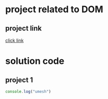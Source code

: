 # project related to DOM

## project link

[click link](https://stackblitz.com/edit/stackblitz-starters-hr6yjk?description=HTML/CSS/JS%20Starter&file=script.js,styles.css,index.html&terminalHeight=10&title=Static%20Starter)

# solution code
## project 1
```javascript
console.log("umesh")

```